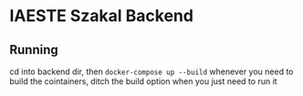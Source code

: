 # IAESTE Szakal Backend

## Running
cd into backend dir, then
```docker-compose up --build```
whenever you need to build the cointainers, ditch the build option when you just need to run it
